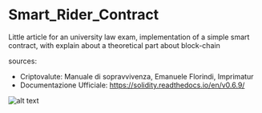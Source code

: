 # Smart_Rider_Contract
Little article for an university law exam, implementation of a simple smart contract, with explain about a theoretical part about block-chain

sources: 
- Criptovalute: Manuale di sopravvivenza, Emanuele Florindi, Imprimatur 
- Documentazione Ufficiale: https://solidity.readthedocs.io/en/v0.6.9/

![alt text](https://github.com/Andrew-Wyn/Smart_Rider_Contract/tree/master/eth.png?raw=true)
